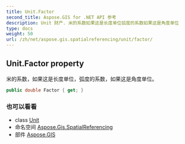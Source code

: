 ```yaml
---
title: Unit.Factor
second_title: Aspose.GIS for .NET API 参考
description: Unit 财产. 米的系数如果这是长度单位弧度的系数如果这是角度单位
type: docs
weight: 50
url: /zh/net/aspose.gis.spatialreferencing/unit/factor/
---
```

## Unit.Factor property

米的系数，如果这是长度单位，弧度的系数，如果这是角度单位。

```csharp
public double Factor { get; }
```

### 也可以看看

* class [Unit](../)
* 命名空间 [Aspose.Gis.SpatialReferencing](../../unit/)
* 部件 [Aspose.GIS](../../../)


